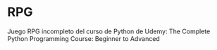 # RPG
Juego RPG incompleto del curso de Python de Udemy:
The Complete Python Programming Course: Beginner to Advanced
